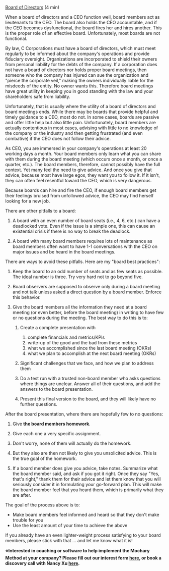 [Board of Directors](#heading=h.7gjhmdva542e) (4 min)

When a board of directors and a CEO function well, board members act as lieutenants to the CEO. The board also holds the CEO accountable, and if the CEO becomes dysfunctional, the board fires her and hires another. This is the proper role of an effective board. Unfortunately, most boards are not functional.

By law, C Corporations must have a board of directors, which must meet regularly to be informed about the company's operations and provide fiduciary oversight. Organizations are incorporated to shield their owners from personal liability for the debts of the company. If a corporation does not have a board of directors nor holds proper board meetings, then someone who the company has injured can sue the organization and "pierce the corporate veil," making the owners individually liable for the misdeeds of the entity. No owner wants this. Therefore board meetings have great utility in keeping you in good standing with the law and your shareholders safe from liability.

Unfortunately, that is usually where the utility of a board of directors and board meetings ends. While there may be boards that provide helpful and timely guidance to a CEO, most do not. In some cases, boards are passive and offer little help but also little pain. Unfortunately, board members are actually contentious in most cases, advising with little to no knowledge of the company or the industry and then getting frustrated (and even combative) if the CEO does not follow their advice.

As CEO, you are immersed in your company's operations at least 20 working days a month. Your board members only learn what you can share with them during the board meeting (which occurs once a month, or once a quarter, etc.). The board members, therefore, cannot possibly have the full context. Yet many feel the need to give advice. And once you give that advice, because most have large egos, they want you to follow it. If it isn't, they can often feel resentful toward the CEO, which is very dangerous.

Because boards can hire and fire the CEO, if enough board members get their feelings bruised from unfollowed advice, the CEO may find herself looking for a new job.

There are other pitfalls to a board:

1. A board with an even number of board seats (i.e., 4, 6, etc.) can have a deadlocked vote. Even if the issue is a simple one, this can cause an existential crisis if there is no way to break the deadlock.

2. A board with many board members requires lots of maintenance as board members often want to have 1-1 conversations with the CEO on major issues and be heard in the board meetings.

There are ways to avoid these pitfalls. Here are my "board best practices":

1. Keep the board to an odd number of seats and as few seats as possible. The ideal number is three. Try very hard not to go beyond five.

2. Board observers are supposed to observe only during a board meeting and not talk unless asked a direct question by a board member. Enforce this behavior.

3. Give the board members all the information they need at a board meeting (or even better, before the board meeting) in writing to have few or no questions during the meeting. The best way to do this is to:

   1. Create a complete presentation with

      1. complete financials and metrics/KPIs
      2. write-up of the good and the bad from these metrics
      3. what we accomplished since the last board meeting (OKRs)
      4. what we plan to accomplish at the next board meeting (OKRs)

   2. Significant challenges that we face, and how we plan to address them

   3. Do a test run with a trusted non-board member who asks questions where things are unclear. Answer all of their questions, and add the answers to the board presentation.

   4. Present this final version to the board, and they will likely have no further questions.

After the board presentation, where there are hopefully few to no questions:

1. Give **the board members homework**.

2. Give each one a very specific assignment.

3. Don't worry, none of them will actually do the homework.

4. But they also are then not likely to give you unsolicited advice. This is the true goal of the homework.

5. If a board member does give you advice, take notes. Summarize what the board member said, and ask if you got it right. Once they say "Yes, that's right," thank them for their advice and let them know that you will seriously consider it in formulating your go-forward plan. This will make the board member feel that you heard them, which is primarily what they are after.

The goal of the process above is to:

- Make board members feel informed and heard so that they don't make trouble for you
- Use the least amount of your time to achieve the above

If you already have an even lighter-weight process satisfying to your board members, please stick with that … and let me know what it is\!

**⭐Interested in coaching or software to help implement the Mochary Method at your company? Please fill out our interest form [here](https://mocharymethod.typeform.com/interest), or book a discovery call with Nancy Xu [here](https://calendly.com/nancy-mm/30).**
